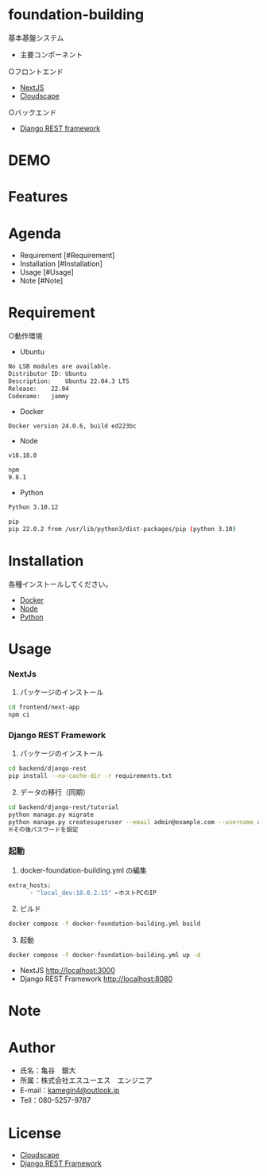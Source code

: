 # foundation-building

基本基盤システム

- 主要コンポーネント

○フロントエンド

* [NextJS](https://nextjs.org/)
* [Cloudscape](https://cloudscape.design/)

○バックエンド

* [Django REST framework](https://www.django-rest-framework.org/#)

# DEMO


# Features

# Agenda

* Requirement [#Requirement]
* Installation [#Installation]
* Usage [#Usage]
* Note [#Note]


# Requirement

○動作環境

- Ubuntu
```bash
No LSB modules are available.
Distributor ID:	Ubuntu
Description:	Ubuntu 22.04.3 LTS
Release:	22.04
Codename:	jammy
```

- Docker
```bash
Docker version 24.0.6, build ed223bc
```

- Node
```bash
v18.18.0

npm
9.8.1
```

- Python
```bash
Python 3.10.12

pip
pip 22.0.2 from /usr/lib/python3/dist-packages/pip (python 3.10)
```

# Installation

各種インストールしてください。

* [Docker](https://www.docker.com/)
* [Node](https://nodejs.org/en)
* [Python](https://www.python.org/)

# Usage

### NextJs

1. パッケージのインストール

```bash
cd frontend/next-app
npm ci
```

### Django REST Framework

1. パッケージのインストール

```bash
cd backend/django-rest
pip install --no-cache-dir -r requirements.txt
```

2. データの移行（同期）

```bash
cd backend/django-rest/tutorial
python manage.py migrate
python manage.py createsuperuser --email admin@example.com --username admin
※その後パスワードを設定
```

### 起動

1. docker-foundation-building.yml の編集

```bash
extra_hosts:
      - "local_dev:10.0.2.15" ←ホストPCのIP
```

2. ビルド

```bash
docker compose -f docker-foundation-building.yml build 
```

3. 起動

```bash
docker compose -f docker-foundation-building.yml up -d
```

* NextJS [http://localhost:3000](http://localhost:3000)
* Django REST Framework [http://localhost:8080](http://localhost:8080)

# Note

# Author

* 氏名：亀谷　銀大
* 所属：株式会社エスユーエス　エンジニア
* E-mail：kamegin4@outlook.jp
* Tell：080-5257-9787

# License

* [Cloudscape](https://cloudscape.design/about/#overview)
* [Django REST Framework](https://www.django-rest-framework.org/#license)